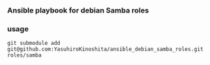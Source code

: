 ### Ansible playbook for debian Samba roles

### usage

```shell
git submodule add git@github.com:YasuhiroKinoshita/ansible_debian_samba_roles.git roles/samba
```

